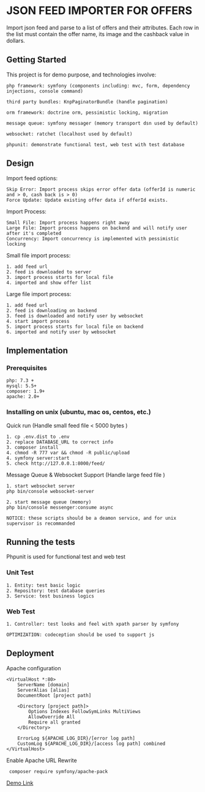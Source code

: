 # JSON FEED IMPORTER FOR OFFERS

Import json feed and parse to a list of offers and their attributes. Each row in the list must contain the offer name, its image and the cashback value in dollars.

## Getting Started

This project is for demo purpose, and technologies involve:

 ```
 php framework: symfony (components including: mvc, form, dependency injections, console command)

 third party bundles: KnpPaginatorBundle (handle pagination) 

 orm framework: doctrine orm, pessimistic locking, migration 

 message queue: symfony messager (memory transport dsn used by default)
 
 websocket: ratchet (localhost used by default)

 phpunit: demonstrate functional test, web test with test database
 ```

## Design


Import feed options:

```
Skip Error: Import process skips error offer data (offerId is numeric and > 0, cash back is > 0)
Force Update: Update existing offer data if offerId exists.
```

Import Process:

```
Small File: Import process happens right away
Large File: Import process happens on backend and will notify user after it's completed
Concurrency: Import concurrency is implemented with pessimistic locking
```

Small file import process:

```
1. add feed url 
2. feed is downloaded to server
3. import process starts for local file
4. imported and show offer list
```


Large file import process:

```
1. add feed url 
2. feed is downloading on backend
3. feed is downloaded and notify user by websocket
4. start import process
5. import process starts for local file on backend
6. imported and notify user by websocket
```

## Implementation

### Prerequisites

```
php: 7.3 + 
mysql: 5.5+
composer: 1.9+
apache: 2.0+
```

### Installing on unix (ubuntu, mac os, centos, etc.)

Quick run (Handle small feed file < 5000 bytes )

```
1. cp .env.dist to .env
2. replace DATABASE_URL to correct info
3. composer install
4. chmod -R 777 var && chmod -R public/upload
4. symfony server:start
5. check http://127.0.0.1:8000/feed/
```

Message Queue & Websocket Support (Handle large feed file )


```
1. start websocket server
php bin/console websocket-server

2. start message queue (memory)
php bin/console messenger:consume async

NOTICE: these scripts should be a deamon service, and for unix supervisor is recommanded
```


## Running the tests

Phpunit is used for functional test and web test

### Unit Test

```
1. Entity: test basic logic
2. Repository: test database queries
3. Service: test business logics
```

### Web Test

```
1. Controller: test looks and feel with xpath parser by symfony

OPTIMIZATION: codeception should be used to support js
```

## Deployment

Apache configuration

```
<VirtualHost *:80>
    ServerName [domain]
    ServerAlias [alias]
    DocumentRoot [project path]

    <Directory [project path]>
        Options Indexes FollowSymLinks MultiViews
        AllowOverride All
        Require all granted
    </Directory>

    ErrorLog ${APACHE_LOG_DIR}/[error log path]
    CustomLog ${APACHE_LOG_DIR}/[access log path] combined
</VirtualHost>
```

Enable Apache URL Rewrite

```
 composer require symfony/apache-pack
```


[Demo Link](http://yadi.yunlishuju.com/)


